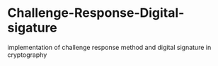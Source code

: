 # Challenge-Response-Digital-sigature
implementation of challenge response method and digital signature in cryptography

